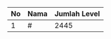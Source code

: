 | No | Nama            | Jumlah Level |
|----|-----------------|--------------|
| 1  | #    |    2445        |
